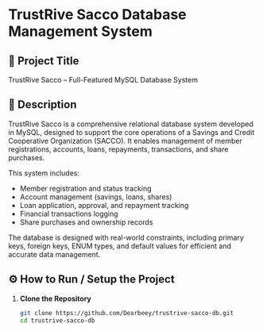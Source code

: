 # TrustRive Sacco Database Management System

## 📌 Project Title
TrustRive Sacco – Full-Featured MySQL Database System

## 📘 Description
TrustRive Sacco is a comprehensive relational database system developed in MySQL, designed to support the core operations of a Savings and Credit Cooperative Organization (SACCO). It enables management of member registrations, accounts, loans, repayments, transactions, and share purchases.

This system includes:
- Member registration and status tracking
- Account management (savings, loans, shares)
- Loan application, approval, and repayment tracking
- Financial transactions logging
- Share purchases and ownership records

The database is designed with real-world constraints, including primary keys, foreign keys, ENUM types, and default values for efficient and accurate data management.

## ⚙️ How to Run / Setup the Project

1. **Clone the Repository**
   ```bash
   git clone https://github.com/Dearbeey/trustrive-sacco-db.git
   cd trustrive-sacco-db
